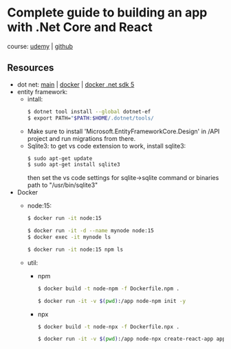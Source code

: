 # Complete guide to building an app with .Net Core and React
course: [udemy](https://www.udemy.com/course/complete-guide-to-building-an-app-with-net-core-and-react/) | [github](https://github.com/TryCatchLearn/Reactivities30)

## Resources
* dot net: [main](https://dotnet.microsoft.com/) | [docker](https://hub.docker.com/_/microsoft-dotnet) | [docker .net sdk 5](https://hub.docker.com/_/microsoft-dotnet-sdk/)
* entity framework:
  * intall:
    ```bash
    $ dotnet tool install --global dotnet-ef
    $ export PATH="$PATH:$HOME/.dotnet/tools/
    ```
  * Make sure to install 'Microsoft.EntityFrameworkCore.Design' in /API project and run migrations from there.
  * Sqlite3:  to get vs code extension to work, install sqlite3:
    ```bash
    $ sudo apt-get update
    $ sudo apt-get install sqlite3
    ```
    then set the vs code settings for sqlite->sqlite command or binaries path to "/usr/bin/sqlite3"
 * Docker
    * node:15:

      ```bash
      $ docker run -it node:15

      $ docker run -it -d --name mynode node:15
      $ docker exec -it mynode ls

      $ docker run -it node:15 npm ls
      ```

    * util:

      * npm

        ```bash
        $ docker build -t node-npm -f Dockerfile.npm .

        $ docker run -it -v $(pwd):/app node-npm init -y
        ```

      * npx

        ```bash
        $ docker build -t node-npx -f Dockerfile.npx .

        $ docker run -it -v $(pwd):/app node-npx create-react-app app --template typescript
        ```
        